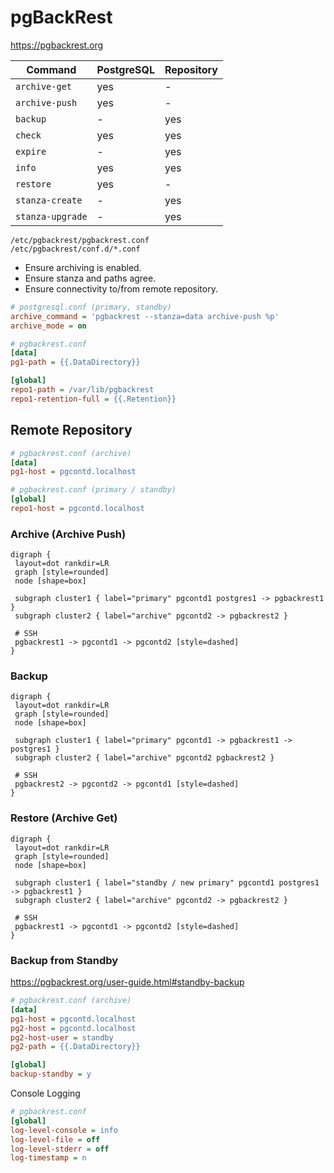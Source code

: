 # pgBackRest

https://pgbackrest.org

| Command | PostgreSQL | Repository |
|---------|------------|------------|
| `archive-get`    |yes| -
| `archive-push`   |yes| -
| `backup`         | - |yes
| `check`          |yes|yes
| `expire`         | - |yes
| `info`           |yes|yes
| `restore`        |yes| -
| `stanza-create`  | - |yes
| `stanza-upgrade` | - |yes

```
/etc/pgbackrest/pgbackrest.conf
/etc/pgbackrest/conf.d/*.conf
```

- Ensure archiving is enabled.
- Ensure stanza and paths agree.
- Ensure connectivity to/from remote repository.

```ini
# postgresql.conf (primary, standby)
archive_command = 'pgbackrest --stanza=data archive-push %p'
archive_mode = on
```

```ini
# pgbackrest.conf
[data]
pg1-path = {{.DataDirectory}}

[global]
repo1-path = /var/lib/pgbackrest
repo1-retention-full = {{.Retention}}
```


## Remote Repository

```ini
# pgbackrest.conf (archive)
[data]
pg1-host = pgcontd.localhost
```
```ini
# pgbackrest.conf (primary / standby)
[global]
repo1-host = pgcontd.localhost
```

### Archive (Archive Push)
```graphviz
digraph {
 layout=dot rankdir=LR
 graph [style=rounded]
 node [shape=box]

 subgraph cluster1 { label="primary" pgcontd1 postgres1 -> pgbackrest1 }
 subgraph cluster2 { label="archive" pgcontd2 -> pgbackrest2 }

 # SSH
 pgbackrest1 -> pgcontd1 -> pgcontd2 [style=dashed]
}
```

### Backup
```graphviz
digraph {
 layout=dot rankdir=LR
 graph [style=rounded]
 node [shape=box]

 subgraph cluster1 { label="primary" pgcontd1 -> pgbackrest1 -> postgres1 }
 subgraph cluster2 { label="archive" pgcontd2 pgbackrest2 }

 # SSH
 pgbackrest2 -> pgcontd2 -> pgcontd1 [style=dashed]
}
```

### Restore (Archive Get)
```graphviz
digraph {
 layout=dot rankdir=LR
 graph [style=rounded]
 node [shape=box]

 subgraph cluster1 { label="standby / new primary" pgcontd1 postgres1 -> pgbackrest1 }
 subgraph cluster2 { label="archive" pgcontd2 -> pgbackrest2 }

 # SSH
 pgbackrest1 -> pgcontd1 -> pgcontd2 [style=dashed]
}
```

### Backup from Standby

https://pgbackrest.org/user-guide.html#standby-backup

```ini
# pgbackrest.conf (archive)
[data]
pg1-host = pgcontd.localhost
pg2-host = pgcontd.localhost
pg2-host-user = standby
pg2-path = {{.DataDirectory}}

[global]
backup-standby = y
```



Console Logging
```ini
# pgbackrest.conf
[global]
log-level-console = info
log-level-file = off
log-level-stderr = off
log-timestamp = n
```
